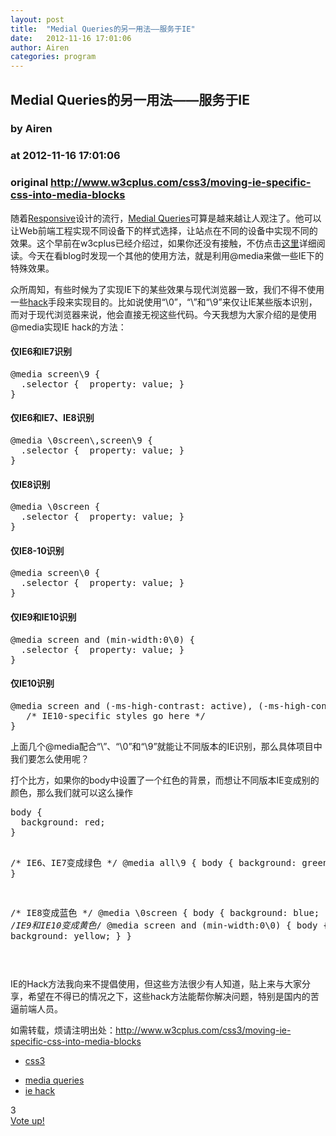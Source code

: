 ```yaml
---
layout: post
title:  "Medial Queries的另一用法——服务于IE"
date:   2012-11-16 17:01:06
author: Airen
categories: program
---
```


## Medial Queries的另一用法——服务于IE
### by Airen
### at 2012-11-16 17:01:06
### original <http://www.w3cplus.com/css3/moving-ie-specific-css-into-media-blocks>

<div><div><div><p>随着<a href="http://www.w3cplus.com/search/node/responsive">Responsive</a>设计的流行，<a href="http://www.w3cplus.com/content/css3-media-queries">Medial Queries</a>可算是越来越让人观注了。他可以让Web前端工程实现不同设备下的样式选择，让站点在不同的设备中实现不同的效果。这个早前在w3cplus已经介绍过，如果你还没有接触，不仿点击<a href="http://www.w3cplus.com/content/css3-media-queries">这里</a>详细阅读。今天在看blog时发现一个其他的使用方法，就是利用@media来做一些IE下的特殊效果。</p>
<p>众所周知，有些时候为了实现IE下的某些效果与现代浏览器一致，我们不得不使用一些<a href="http://www.w3cplus.com/css/create-css-browers-hacks">hack</a>手段来实现目的。比如说使用“\0”，“\”和“\9”来仅让IE某些版本识别，而对于现代浏览器来说，他会直接无视这些代码。今天我想为大家介绍的是使用@media实现IE hack的方法：</p>
<h4>
	仅IE6和IE7识别</h4>
<pre>
@media screen\9 {
  .selector {  property: value; }
} 
</pre><h4>
	仅IE6和IE7、IE8识别</h4>
<pre>
@media \0screen\,screen\9 {
  .selector {  property: value; }
}
</pre><h4>
	仅IE8识别</h4>
<pre>
@media \0screen {
  .selector {  property: value; }
}
</pre><h4>
	仅IE8-10识别</h4>
<pre>
@media screen\0 {
  .selector {  property: value; }
} 
</pre><h4>
	仅IE9和IE10识别</h4>
<pre>
@media screen and (min-width:0\0) {
  .selector {  property: value; }
} 
</pre><h4>
	仅IE10识别</h4>
<pre>
@media screen and (-ms-high-contrast: active), (-ms-high-contrast: none) {
   /* IE10-specific styles go here */
}
</pre><p>上面几个@media配合“\”、“\0”和“\9”就能让不同版本的IE识别，那么具体项目中我们要怎么使用呢？</p>
<p>打个比方，如果你的body中设置了一个红色的背景，而想让不同版本IE变成别的颜色，那么我们就可以这么操作</p>
<pre>
body {
  background: red;
}

/* IE6、IE7变成绿色 */
@media all\9 {
  body {
    background: green;
  }
}

/* IE8变成蓝色 */
@media \0screen {
  body {
    background: blue;
  }
}
/*IE9和IE10变成黄色*/
@media screen and (min-width:0\0) {
  body { 
    background: yellow; 
  }
} 
 
</pre><p>IE的Hack方法我向来不提倡使用，但这些方法很少有人知道，贴上来与大家分享，希望在不得已的情况之下，这些hack方法能帮你解决问题，特别是国内的苦逼前端人员。</p>
<p>如需转载，烦请注明出处：<a href="http://www.w3cplus.com/css3/moving-ie-specific-css-into-media-blocks">http://www.w3cplus.com/css3/moving-ie-specific-css-into-media-blocks</a></p>
</div></div></div><div><ul><li><a href="http://www.w3cplus.com/blog/tags/11.html">css3</a></li></ul></div><div><ul><li><a href="http://www.w3cplus.com/blog/tags/49.html">media queries</a></li><li><a href="http://www.w3cplus.com/blog/tags/42.html">ie hack</a></li></ul></div><div><div><div><div>
      <div>3</div>
                  <a href="http://www.w3cplus.com/vote/node/526/1/vote/alternate/sZeYu9sCzpet5ALc2oozSAIUwDlzBICZwQcAxNAwcBo/nojs" rel="nofollow">
                <div title="Vote up!"></div>
          <div>Vote up!</div>
              </a>
                </div>
</div></div></div><img src="http://www1.feedsky.com/t1/693832911/W3CPlus/feedsky/s.gif?r=http://www.w3cplus.com/css3/moving-ie-specific-css-into-media-blocks" border="0" height="0" width="0">